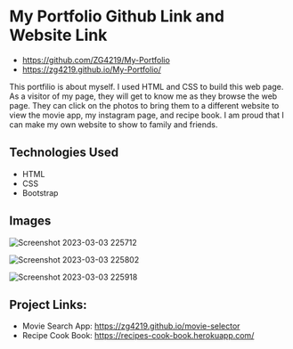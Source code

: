 # My Portfolio  Github Link and Website Link

- https://github.com/ZG4219/My-Portfolio
- https://zg4219.github.io/My-Portfolio/

This portfilio is about myself.
I used HTML and CSS to build this web page.
As a visitor of my page, they will get to know me as they browse the web page.
They can click on the photos to bring them to a different website to view the movie app, my instagram page, and recipe book.
I am proud that I can make my own website to show to family and friends.

## Technologies Used

- HTML
- CSS
- Bootstrap

## Images

![Screenshot 2023-03-03 225712](https://user-images.githubusercontent.com/112784768/222881299-324bdf1d-f485-4ac7-ba18-c338b465581d.png)

![Screenshot 2023-03-03 225802](https://user-images.githubusercontent.com/112784768/222881302-6e2989de-2315-4756-b1ce-7a002558f8c5.png)

![Screenshot 2023-03-03 225918](https://user-images.githubusercontent.com/112784768/222881311-e1eb3e2c-c08c-4500-a2f4-a81e0463aeb6.png)

## Project Links:

- Movie Search App: https://zg4219.github.io/movie-selector
- Recipe Cook Book: https://recipes-cook-book.herokuapp.com/


